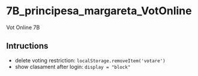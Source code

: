 # 7B_principesa_margareta_VotOnline
Vot Online 7B


## Intructions
- delete voting restriction: ```localStorage.removeItem('votare')```
- show clasament after login: ```display = "block"```